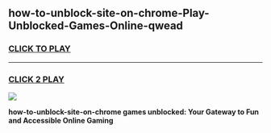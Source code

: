 
## how-to-unblock-site-on-chrome-Play-Unblocked-Games-Online-qwead
<h3>
<a href="https://premium76.site?title=how-to-unblock-site-on-chrome&ref=25A">CLICK TO PLAY</a></h3>
<hr>

<h3>
<a href="https://premium76.site?title=how-to-unblock-site-on-chrome&ref=25A">CLICK 2 PLAY</a>
  
</h3>

<a href="https://premium76.site?title=how-to-unblock-site-on-chrome&ref=25A"><img src="https://clearcache.store/games.png"></a>


**how-to-unblock-site-on-chrome games unblocked: Your Gateway to Fun and Accessible Online Gaming**
